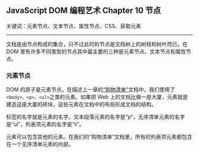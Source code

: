 ## JavaScript DOM 编程艺术 Chapter 10 节点

关键词：元素节点、文本节点、属性节点、CSS、获取元素

---

文档是由节点构成的集合，只不过此时的节点是文档树上的树枝和树叶而已。在 DOM 里有许多不同类型的节点其中最主要的三种是元素节点、文本节点和属性节点。

### 元素节点

DOM 的原子是元素节点。在描述上一章的[“购物清单”](https://github.com/Virgil0113/JavaScript-Foundation-Notes/blob/master/JavaScriptDomCode/Demo1/demo1.html)文档中，我们使用了 `<body>、<p>、<ul>`之类的元素。如果把 Web 上的文档比做一座大厦，元素就是建造这座大厦的砖块，这些元素在文档中的布局形成文档的结构。

标签的名字就是元素的名字。文本段落元素的名字是“p”，无序清单元素的名字是“ul”，列表项元素的名字是“li”。

元素可以包含其他的元素。在我们的“购物清单”文档里，所有的列表项元素都包含在一个无序清单元素的内部。